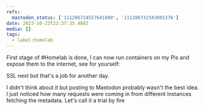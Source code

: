 ```yaml
---
refs:
  mastodon_status: ['111286724557641800', '111286732343001376']
date: 2023-10-23T22:37:35.488Z
media: []
tags:
  - label:homelab
---
```


First stage of #Homelab is done, I can now run containers on my Pis and expose them to the internet, see for yourself:

SSL next but that's a job for another day.

I didn't think about it but posting to Mastodon probably wasn't the best idea. I just noticed how many requests were coming in from different instances fetching the metadata. Let's call it a trial by fire
